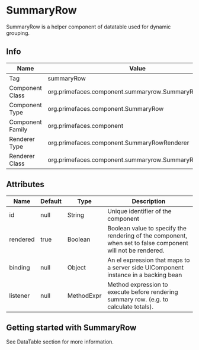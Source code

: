 # SummaryRow

SummaryRow is a helper component of datatable used for dynamic grouping.

## Info

| Name | Value |
| - | - |
| Tag | summaryRow
| Component Class | org.primefaces.component.summaryrow.SummaryRow
| Component Type | org.primefaces.component.SummaryRow
| Component Family | org.primefaces.component |
| Renderer Type | org.primefaces.component.SummaryRowRenderer
| Renderer Class | org.primefaces.component.summaryrow.SummaryRowRenderer

## Attributes

| Name | Default | Type | Description | 
| --- | --- | --- | --- |
id | null | String | Unique identifier of the component
rendered | true | Boolean | Boolean value to specify the rendering of the component, when set to false component will not be rendered.
binding | null | Object | An el expression that maps to a server side UIComponent instance in a backing bean
listener | null | MethodExpr | Method expression to execute before rendering summary row. (e.g. to calculate totals).

## Getting started with SummaryRow
See DataTable section for more information.

